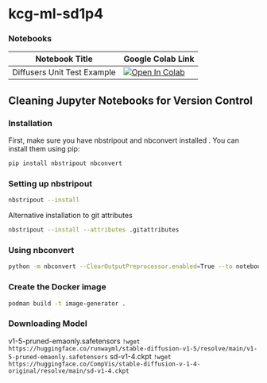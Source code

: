 # kcg-ml-sd1p4

### Notebooks
| Notebook Title | Google Colab Link |
| --- | --- |
| Diffusers Unit Test Example | [![Open In Colab](https://colab.research.google.com/assets/colab-badge.svg)](https://colab.research.google.com/github/kk-digital/kcg-ml-sd1p4/blob/main/notebooks/diffusers_unit_test.ipynb)|
## Cleaning Jupyter Notebooks for Version Control
### Installation
First, make sure you have nbstripout and nbconvert installed . You can install them using pip:
```sh
pip install nbstripout nbconvert
```
### Setting up nbstripout

```sh
nbstripout --install
```
Alternative installation to git attributes
```sh
nbstripout --install --attributes .gitattributes
```
### Using nbconvert
```sh
python -m nbconvert --ClearOutputPreprocessor.enabled=True --to notebook *.ipynb --inplace
```

### Create the Docker image

```bash 
podman build -t image-generator .
```

### Downloading Model 
v1-5-pruned-emaonly.safetensors
``` !wget https://huggingface.co/runwayml/stable-diffusion-v1-5/resolve/main/v1-5-pruned-emaonly.safetensors ```
sd-v1-4.ckpt
```!wget https://huggingface.co/CompVis/stable-diffusion-v-1-4-original/resolve/main/sd-v1-4.ckpt ``` 



